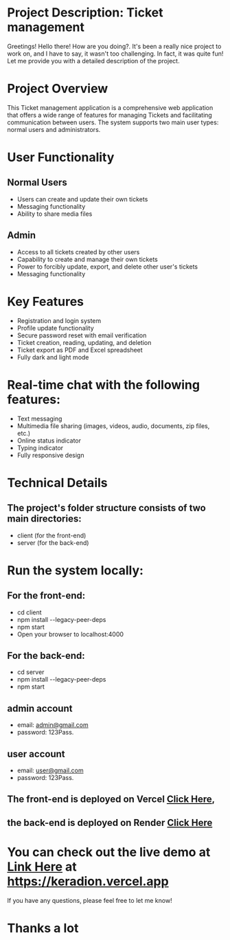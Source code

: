 # Project Description: Ticket management
Greetings!
Hello there! How are you doing?. It's been a really nice project to work on, and I have to say, it wasn't too challenging. In fact, it was quite fun! Let me provide you with a detailed description of the project.

 # Project Overview
This Ticket management application is a comprehensive web application that offers a wide range of features for managing Tickets and facilitating communication between users. The system supports two main user types: normal users and administrators.

# User Functionality
## Normal Users
- Users can create and update their own tickets
- Messaging functionality
- Ability to share media files
## Admin
- Access to all tickets created by other users
- Capability to create and manage their own tickets
- Power to forcibly update, export, and delete other user's tickets
- Messaging functionality
# Key Features
- Registration and login system
- Profile update functionality
- Secure password reset with email verification
- Ticket creation, reading, updating, and deletion
- Ticket export as PDF and Excel spreadsheet
- Fully dark and light mode
# Real-time chat with the following features:
- Text messaging
- Multimedia file sharing (images, videos, audio, documents, zip files, etc.)
- Online status indicator
- Typing indicator
- Fully responsive design
# Technical Details
## The project's folder structure consists of two main directories:
 - client (for the front-end)
 - server (for the back-end)
# Run the system locally:

## For the front-end:
- cd client
- npm install --legacy-peer-deps
- npm start
- Open your browser to localhost:4000
## For the back-end:
- cd server
- npm install --legacy-peer-deps
- npm start
## admin account 
- email: admin@gmail.com
- password: 123Pass.
## user account 
- email: user@gmail.com
- password: 123Pass.
## The front-end is deployed on Vercel [Click Here](https://keradion.vercel.app), 
## the back-end is deployed on Render [Click Here](https://keradion.onrender.com)

# You can check out the live demo at [Link Here](https://keradion.vercel.app) at https://keradion.vercel.app

If you have any questions, please feel free to let me know!
# Thanks a lot
